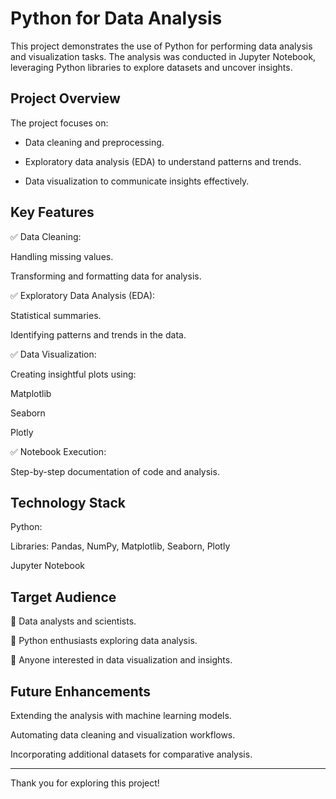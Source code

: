 # Python for Data Analysis

This project demonstrates the use of Python for performing data analysis and visualization tasks. The analysis was conducted in Jupyter Notebook, leveraging Python libraries to explore datasets and uncover insights.

## Project Overview

The project focuses on:

- Data cleaning and preprocessing.

- Exploratory data analysis (EDA) to understand patterns and trends.

- Data visualization to communicate insights effectively.

## Key Features

✅ Data Cleaning:

Handling missing values.

Transforming and formatting data for analysis.

✅ Exploratory Data Analysis (EDA):

Statistical summaries.

Identifying patterns and trends in the data.

✅ Data Visualization:

Creating insightful plots using:

Matplotlib

Seaborn

Plotly

✅ Notebook Execution:

Step-by-step documentation of code and analysis.

## Technology Stack

Python:

Libraries: Pandas, NumPy, Matplotlib, Seaborn, Plotly

Jupyter Notebook

## Target Audience

🔶 Data analysts and scientists.

🔶 Python enthusiasts exploring data analysis.

🔶 Anyone interested in data visualization and insights.

## Future Enhancements

Extending the analysis with machine learning models.

Automating data cleaning and visualization workflows.

Incorporating additional datasets for comparative analysis.

---
Thank you for exploring this project!


